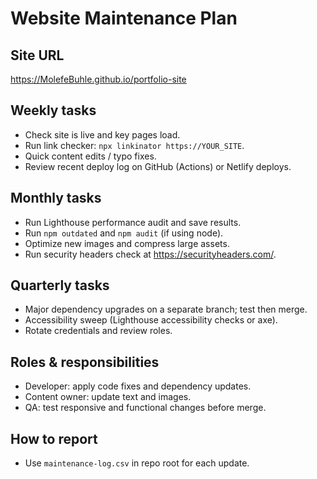# Website Maintenance Plan


## Site URL
https://MolefeBuhle.github.io/portfolio-site 

## Weekly tasks
- Check site is live and key pages load.
- Run link checker: `npx linkinator https://YOUR_SITE`.
- Quick content edits / typo fixes.
- Review recent deploy log on GitHub (Actions) or Netlify deploys.


## Monthly tasks
- Run Lighthouse performance audit and save results.
- Run `npm outdated` and `npm audit` (if using node).
- Optimize new images and compress large assets.
- Run security headers check at https://securityheaders.com/.


## Quarterly tasks
- Major dependency upgrades on a separate branch; test then merge.
- Accessibility sweep (Lighthouse accessibility checks or axe).
- Rotate credentials and review roles.


## Roles & responsibilities
- Developer: apply code fixes and dependency updates.
- Content owner: update text and images.
- QA: test responsive and functional changes before merge.


## How to report
- Use `maintenance-log.csv` in repo root for each update.
